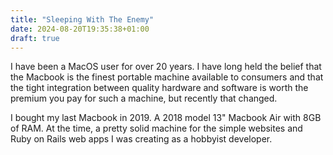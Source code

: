 ```yaml
---
title: "Sleeping With The Enemy"
date: 2024-08-20T19:35:38+01:00
draft: true
---
```


I have been a MacOS user for over 20 years. I have long held the belief that the Macbook is the finest portable machine available to consumers and that the tight integration
between quality hardware and software is worth the premium you pay for such a machine, but recently that changed.

I bought my last Macbook in 2019. A 2018 model 13" Macbook Air with 8GB of RAM. At the time, a pretty solid machine for the simple websites and Ruby on Rails web apps I was creating as a 
hobbyist developer.

